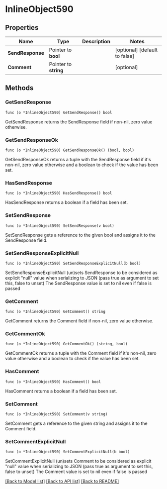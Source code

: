 # InlineObject590

## Properties

Name | Type | Description | Notes
------------ | ------------- | ------------- | -------------
**SendResponse** | Pointer to **bool** |  | [optional] [default to false]
**Comment** | Pointer to **string** |  | [optional] 

## Methods

### GetSendResponse

`func (o *InlineObject590) GetSendResponse() bool`

GetSendResponse returns the SendResponse field if non-nil, zero value otherwise.

### GetSendResponseOk

`func (o *InlineObject590) GetSendResponseOk() (bool, bool)`

GetSendResponseOk returns a tuple with the SendResponse field if it's non-nil, zero value otherwise
and a boolean to check if the value has been set.

### HasSendResponse

`func (o *InlineObject590) HasSendResponse() bool`

HasSendResponse returns a boolean if a field has been set.

### SetSendResponse

`func (o *InlineObject590) SetSendResponse(v bool)`

SetSendResponse gets a reference to the given bool and assigns it to the SendResponse field.

### SetSendResponseExplicitNull

`func (o *InlineObject590) SetSendResponseExplicitNull(b bool)`

SetSendResponseExplicitNull (un)sets SendResponse to be considered as explicit "null" value
when serializing to JSON (pass true as argument to set this, false to unset)
The SendResponse value is set to nil even if false is passed
### GetComment

`func (o *InlineObject590) GetComment() string`

GetComment returns the Comment field if non-nil, zero value otherwise.

### GetCommentOk

`func (o *InlineObject590) GetCommentOk() (string, bool)`

GetCommentOk returns a tuple with the Comment field if it's non-nil, zero value otherwise
and a boolean to check if the value has been set.

### HasComment

`func (o *InlineObject590) HasComment() bool`

HasComment returns a boolean if a field has been set.

### SetComment

`func (o *InlineObject590) SetComment(v string)`

SetComment gets a reference to the given string and assigns it to the Comment field.

### SetCommentExplicitNull

`func (o *InlineObject590) SetCommentExplicitNull(b bool)`

SetCommentExplicitNull (un)sets Comment to be considered as explicit "null" value
when serializing to JSON (pass true as argument to set this, false to unset)
The Comment value is set to nil even if false is passed

[[Back to Model list]](../README.md#documentation-for-models) [[Back to API list]](../README.md#documentation-for-api-endpoints) [[Back to README]](../README.md)


